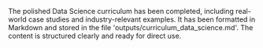 The polished Data Science curriculum has been completed, including real-world case studies and industry-relevant examples. It has been formatted in Markdown and stored in the file 'outputs/curriculum_data_science.md'. The content is structured clearly and ready for direct use.